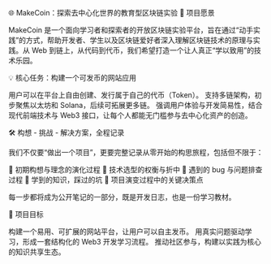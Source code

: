 🌐 MakeCoin：探索去中心化世界的教育型区块链实验
📘 项目愿景

MakeCoin 是一个面向学习者和探索者的开放区块链实验平台，旨在通过“动手实践”的方式，帮助开发者、学生以及区块链爱好者深入理解区块链技术的原理与实践。从 Web 到链上，从代码到代币，我们希望打造一个让人真正“学以致用”的技术乐园。

💡 核心任务：构建一个可发币的网站应用

 用户可以在平台上自由创建、发行属于自己的代币（Token）。
 支持多链架构，初步聚焦以太坊和 Solana，后续可拓展更多链。
 强调用户体验与开发简易性，结合现代前端技术与 Web3 接口，让每个人都能无门槛参与去中心化资产的创造。


🛠️ 构想 - 挑战 - 解决方案，全程记录

我们不仅要“做出一个项目”，更要完整记录从零开始的构思旅程，包括但不限于：

 🌱 初期构想与理念的演化过程
 🧱 技术选型的权衡与折中
 🐞 遇到的 bug 与问题排查过程
 🧠 学到的知识，踩过的坑
 🧭 项目演变过程中的关键决策点


每一步都将成为公开笔记的一部分，既是开发日志，也是一份学习教材。

🎯 项目目标

 构建一个易用、可扩展的网站平台，让用户可以自主发币。
 用真实问题驱动学习，形成一套结构化的 Web3 开发学习流程。
 推动社区参与，构建以实践为核心的知识共享生态。
